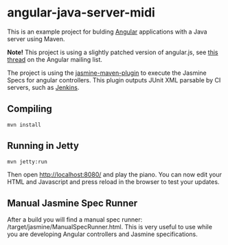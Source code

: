 angular-java-server-midi
========================

This is an example project for bulding [Angular](http://angularjs.org/) applications
with a Java server using Maven.

**Note!** This project is using a slightly patched version of angular.js, see
[this thread](http://groups.google.com/group/angular/browse_thread/thread/d80617f2d8e9255c)
on the Angular mailing list.

The project is using the [jasmine-maven-plugin](https://github.com/searls/jasmine-maven-plugin)
to execute the Jasmine Specs for angular controllers. This plugin outputs JUnit XML
parsable by CI servers, such as [Jenkins](http://jenkins-ci.org/).


Compiling
---------
	mvn install


Running in Jetty
----------------
	mvn jetty:run

Then open <http://localhost:8080/> and play the piano. You can now edit your HTML and
Javascript and press reload in the browser to test your updates.


Manual Jasmine Spec Runner
--------------------------
After a build you will find a manual spec runner: /target/jasmine/ManualSpecRunner.html.
This is very useful to use while you are developing Angular controllers and Jasmine
specifications.


